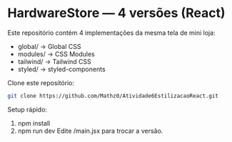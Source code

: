# HardwareStore — 4 versões (React)

Este repositório contém 4 implementações da mesma tela de mini loja:
- global/   -> Global CSS
- modules/  -> CSS Modules
- tailwind/ -> Tailwind CSS
- styled/   -> styled-components

Clone este repositório:
   ```bash
   git clone https://github.com/Mathz0/Atividade6EstilizacaoReact.git
   ```

Setup rápido:
1. npm install
2. npm run dev
Edite /main.jsx para trocar a versão.

